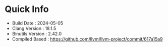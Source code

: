 # Quick Info
* Build Date : 2024-05-05
* Clang Version : 18.1.5
* Binutils Version : 2.42.0
* Compiled Based : https://github.com/llvm/llvm-project/commit/617a15a9
